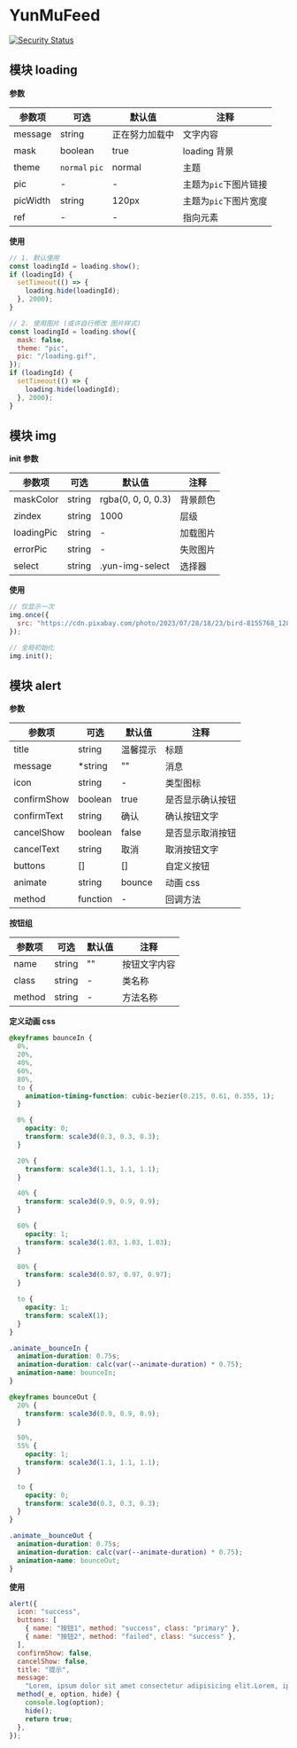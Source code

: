 # YunMuFeed

[![Security Status](https://www.murphysec.com/platform3/v31/badge/1689826654463746048.svg)](https://www.murphysec.com/console/report/1689826654425997312/1689826654463746048)

## 模块 **loading**

**参数**

| 参数项   | 可选           | 默认值         | 注释                  |
| -------- | -------------- | -------------- | --------------------- |
| message  | string         | 正在努力加载中 | 文字内容              |
| mask     | boolean        | true           | loading 背景          |
| theme    | `normal` `pic` | normal         | 主题                  |
| pic      | -              | -              | 主题为`pic`下图片链接 |
| picWidth | string         | 120px          | 主题为`pic`下图片宽度 |
| ref      | -              | -              | 指向元素              |

**使用**

```js
// 1. 默认使用
const loadingId = loading.show();
if (loadingId) {
  setTimeout(() => {
    loading.hide(loadingId);
  }, 2000);
}

// 2. 使用图片 (或许自行修改 图片样式)
const loadingId = loading.show({
  mask: false,
  theme: "pic",
  pic: "/loading.gif",
});
if (loadingId) {
  setTimeout(() => {
    loading.hide(loadingId);
  }, 2000);
}
```

## 模块 **img**

**init 参数**

| 参数项     | 可选   | 默认值             | 注释     |
| ---------- | ------ | ------------------ | -------- |
| maskColor  | string | rgba(0, 0, 0, 0.3) | 背景颜色 |
| zindex     | string | 1000               | 层级     |
| loadingPic | string | -                  | 加载图片 |
| errorPic   | string | -                  | 失败图片 |
| select     | string | .yun-img-select    | 选择器   |

**使用**

```js
// 仅显示一次
img.once({
  src: "https://cdn.pixabay.com/photo/2023/07/28/18/23/bird-8155768_1280.jpg",
});

// 全局初始化
img.init();
```

## 模块 **alert**

**参数**

| 参数项      | 可选     | 默认值   | 注释             |
| ----------- | -------- | -------- | ---------------- |
| title       | string   | 温馨提示 | 标题             |
| message     | \*string | ""       | 消息             |
| icon        | string   | -        | 类型图标         |
| confirmShow | boolean  | true     | 是否显示确认按钮 |
| confirmText | string   | 确认     | 确认按钮文字     |
| cancelShow  | boolean  | false    | 是否显示取消按钮 |
| cancelText  | string   | 取消     | 取消按钮文字     |
| buttons     | []       | []       | 自定义按钮       |
| animate     | string   | bounce   | 动画 css         |
| method      | function | -        | 回调方法         |

**按钮组**

| 参数项 | 可选   | 默认值 | 注释         |
| ------ | ------ | ------ | ------------ |
| name   | string | ""     | 按钮文字内容 |
| class  | string | -      | 类名称       |
| method | string | -      | 方法名称     |

**定义动画 css**

```css
@keyframes bounceIn {
  0%,
  20%,
  40%,
  60%,
  80%,
  to {
    animation-timing-function: cubic-bezier(0.215, 0.61, 0.355, 1);
  }

  0% {
    opacity: 0;
    transform: scale3d(0.3, 0.3, 0.3);
  }

  20% {
    transform: scale3d(1.1, 1.1, 1.1);
  }

  40% {
    transform: scale3d(0.9, 0.9, 0.9);
  }

  60% {
    opacity: 1;
    transform: scale3d(1.03, 1.03, 1.03);
  }

  80% {
    transform: scale3d(0.97, 0.97, 0.97);
  }

  to {
    opacity: 1;
    transform: scaleX(1);
  }
}

.animate__bounceIn {
  animation-duration: 0.75s;
  animation-duration: calc(var(--animate-duration) * 0.75);
  animation-name: bounceIn;
}

@keyframes bounceOut {
  20% {
    transform: scale3d(0.9, 0.9, 0.9);
  }

  50%,
  55% {
    opacity: 1;
    transform: scale3d(1.1, 1.1, 1.1);
  }

  to {
    opacity: 0;
    transform: scale3d(0.3, 0.3, 0.3);
  }
}

.animate__bounceOut {
  animation-duration: 0.75s;
  animation-duration: calc(var(--animate-duration) * 0.75);
  animation-name: bounceOut;
}
```

**使用**

```js
alert({
  icon: "success",
  buttons: [
    { name: "按钮1", method: "success", class: "primary" },
    { name: "按钮2", method: "failed", class: "success" },
  ],
  confirmShow: false,
  cancelShow: false,
  title: "提示",
  message:
    "Lorem, ipsum dolor sit amet consectetur adipisicing elit.Lorem, ipsum dolor sit amet consectetur adipisicing elit.Lorem, ipsum dolor sit amet consectetur adipisicing elit. ",
  method(_e, option, hide) {
    console.log(option);
    hide();
    return true;
  },
});
```
